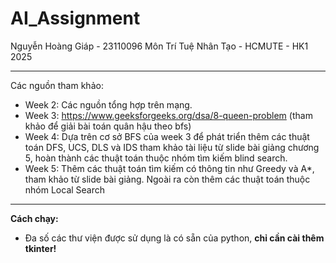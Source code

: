 ﻿# AI_Assignment
Nguyễn Hoàng Giáp - 23110096
Môn Trí Tuệ Nhân Tạo - HCMUTE - HK1 2025

---
Các nguồn tham khảo:
- Week 2: Các nguồn tổng hợp trên mạng.
- Week 3: https://www.geeksforgeeks.org/dsa/8-queen-problem (tham khảo để giải bài toán quân hậu theo bfs)
- Week 4: Dựa trên cơ sở BFS của week 3 để phát triển thêm các thuật toán DFS, UCS, DLS và IDS tham khảo tài liệu từ slide bài giảng chương 5, hoàn thành
các thuật toán thuộc nhóm tìm kiếm blind search.
- Week 5: Thêm các thuật toán tìm kiếm có thông tin như Greedy và A*, tham khảo từ slide bài giảng. Ngoài ra còn thêm các thuật toán thuộc nhóm Local Search
---
**Cách chạy:**
- Đa số các thư viện được sử dụng là có sẵn của python, **chỉ cần cài thêm tkinter!**
